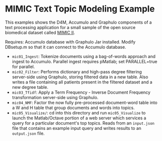 MIMIC Text Topic Modeling Example
=================================

This examples shows the D4M, Accumulo and Graphulo components
of a text processing application for a small sample of the open source
biomedical dataset called [MIMIC II][].

Requires: Accumulo database with Graphulo Jar installed.
Modify DBsetup.m so that it can connect to the Accumulo database.

* `mic01_Ingest`: Tokenize documents using a bag-of-words approach and ingest to Accumulo.
Parallel ingest requires pMatlab; set PARALLEL=true for parallel.
* `mic02_Filter`: Performs dictionary and high-pass degree filtering
server-side using Graphulo, storing filtered data in a new table.
Also writes a file containing all patients present in the filtered dataset
and a new degree table.
* `mic03_Tfidf`:  Apply a Term Frequency - Inverse Document Frequency
transformation server-side using Graphulo.
* `mic04_NMF`:    Factor the now fully pre-processed document-word table
into a W and H table that group documents and words into topics.
* `mic05_Visualize/`: cd into this directory and run `mic05_Visualize`
to launch the Matlab/Octave portion of a web server which services a query
for a particular document's top topics.
Reads from an `input.json` file that contains an example input query
and writes results to an `output.json` file.

[MIMIC II]: https://mimic.physionet.org/database.html
